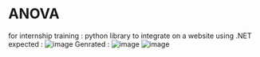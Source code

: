 # ANOVA

for internship training : python library to integrate on a website using .NET
expected :
![image](https://github.com/prajeeta15/ANOVA/assets/96904203/eade51aa-a4e2-4db8-b7e9-f95f00b0865f)
Genrated :
![image](https://github.com/prajeeta15/ANOVA/assets/96904203/2eecb7c5-2756-49fb-9ef8-65f2c6a1e3ea)
![image](https://github.com/prajeeta15/ANOVA/assets/96904203/8b496581-b504-4770-b80a-689535e329df)



